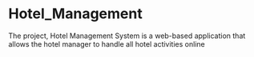 # Hotel_Management
The project, Hotel Management System is a web-based application that allows the hotel manager to handle all hotel activities online
